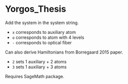 # Yorgos_Thesis

Add the system in the system string.

- `x` corresponds to auxiliary atom
- `o` corresponds to atom with 4 levels
- `-` corresponds to optical fiber

Can also derive Hamiltonians from Borregaard 2015 paper.
- `2` sets 1 auxiliary + 2 atoms
- `3` sets 1 auxiliary + 3 atoms

Requires SageMath package.
